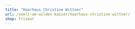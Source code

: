 ```yaml
---
title: "Haarhaus Christine Wittner"
url: /soell-am-wilden-kaiser/haarhaus-christine-wittner/
shop: Friseur
---
```

